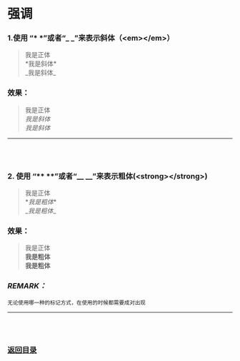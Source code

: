 # **强调**

### 1.使用 “*   *”或者“_   _”来表示斜体（\<em>\</em>）

>   我是正体  
> \*我是斜体*  
> \_我是斜体_

### 效果：

>  我是正体  
> *我是斜体*  
> _我是斜体_

---------
<br><br>

### 2. 使用 “**   **”或者“__   __”来表示粗体(\<strong>\</strong>)

>  我是正体  
>  \**我是粗体**  
>  \__我是粗体__

### 效果：

>  我是正体  
>  **我是粗体**  
>  __我是粗体__

### *REMARK：*
    无论使用哪一种的标记方式，在使用的时候都需要成对出现

---------
<br><br>
###  [返回目录](../README.md)
